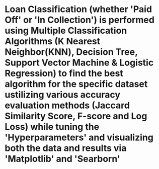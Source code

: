 # Loan Classification (whether 'Paid Off' or 'In Collection') is performed using Multiple Classification Algorithms (K Nearest Neighbor(KNN), Decision Tree, Support Vector Machine & Logistic Regression) to find the best algorithm for the specific dataset ustilizing various accuracy evaluation methods (Jaccard Similarity Score, F-score and Log Loss) while tuning the 'Hyperparameters' and visualizing both the data and results via 'Matplotlib' and 'Searborn'
